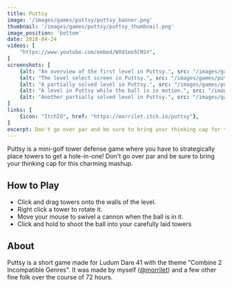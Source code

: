 ```yaml
---
title: Puttsy
image: '/images/games/puttsy/puttsy_banner.png'
thumbnail: '/images/games/puttsy/puttsy_thumbnail.png'
image_position: 'bottom'
date: 2018-04-24
videos: [
    "https://www.youtube.com/embed/WXd1eo5CNSY",
]
screenshots: [
    {alt: "An overview of the first level in Puttsy.", src: "/images/games/puttsy/puttsy_0.png"},
    {alt: "The level select screen in Puttsy.", src: "/images/games/puttsy/puttsy_1.png"},
    {alt: "A partially solved level in Puttsy.", src: "/images/games/puttsy/puttsy_2.png"},
    {alt: "A level in Puttsy while the ball is in motion.", src: "/images/games/puttsy/puttsy_3.png"},
    {alt: "Another partially solved level in Puttsy.", src: "/images/games/puttsy/puttsy_4.png"},
]
links: [
    {icon: "ItchIO", href: "https://morrilet.itch.io/puttsy"},
]
excerpt: Don't go over par and be sure to bring your thinking cap for this charming mashup. Made for Ludum Dare 41.
---
```


Puttsy is a mini-golf tower defense game where you have to strategically place towers to get a hole-in-one! Don't go over par and be sure to bring your thinking cap for this charming mashup.

## How to Play

* Click and drag towers onto the walls of the level.
* Right click a tower to rotate it.
* Move your mouse to swivel a cannon when the ball is in it.
* Click and hold to shoot the ball into your carefully laid towers

## About

Puttsy is a short game made for Ludum Dare 41 with the theme "Combine 2 Incompatible Genres". It was made by myself ([@morrilet](https://twitter.com/morrilet)) and a few other fine folk over the course of 72 hours.